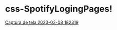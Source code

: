 # css-SpotifyLogingPages!
[Captura de tela 2023-03-08 182319](https://user-images.githubusercontent.com/115050725/223853319-b26c10d0-c440-4659-af96-794aa3dba9a9.png)
